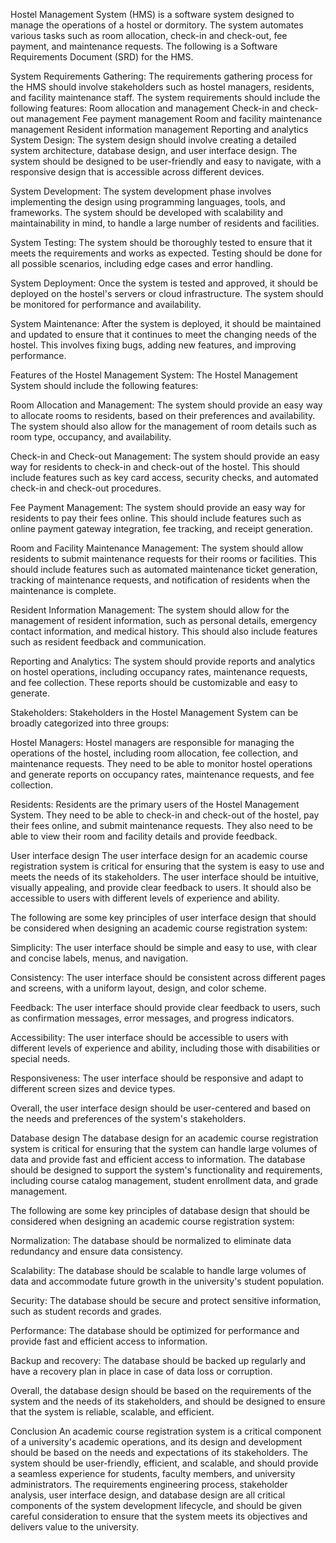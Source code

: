Hostel Management System (HMS) is a software system designed to manage the operations of a hostel or dormitory. The system automates various tasks such as room allocation, check-in and check-out, fee payment, and maintenance requests. The following is a Software Requirements Document (SRD) for the HMS.

System Requirements Gathering:
The requirements gathering process for the HMS should involve stakeholders such as hostel managers, residents, and facility maintenance staff. The system requirements should include the following features:
Room allocation and management
Check-in and check-out management
Fee payment management
Room and facility maintenance management
Resident information management
Reporting and analytics
System Design:
The system design should involve creating a detailed system architecture, database design, and user interface design. The system should be designed to be user-friendly and easy to navigate, with a responsive design that is accessible across different devices.

System Development:
The system development phase involves implementing the design using programming languages, tools, and frameworks. The system should be developed with scalability and maintainability in mind, to handle a large number of residents and facilities.

System Testing:
The system should be thoroughly tested to ensure that it meets the requirements and works as expected. Testing should be done for all possible scenarios, including edge cases and error handling.

System Deployment:
Once the system is tested and approved, it should be deployed on the hostel's servers or cloud infrastructure. The system should be monitored for performance and availability.

System Maintenance:
After the system is deployed, it should be maintained and updated to ensure that it continues to meet the changing needs of the hostel. This involves fixing bugs, adding new features, and improving performance.

Features of the Hostel Management System:
The Hostel Management System should include the following features:

Room Allocation and Management:
The system should provide an easy way to allocate rooms to residents, based on their preferences and availability. The system should also allow for the management of room details such as room type, occupancy, and availability.

Check-in and Check-out Management:
The system should provide an easy way for residents to check-in and check-out of the hostel. This should include features such as key card access, security checks, and automated check-in and check-out procedures.

Fee Payment Management:
The system should provide an easy way for residents to pay their fees online. This should include features such as online payment gateway integration, fee tracking, and receipt generation.

Room and Facility Maintenance Management:
The system should allow residents to submit maintenance requests for their rooms or facilities. This should include features such as automated maintenance ticket generation, tracking of maintenance requests, and notification of residents when the maintenance is complete.

Resident Information Management:
The system should allow for the management of resident information, such as personal details, emergency contact information, and medical history. This should also include features such as resident feedback and communication.

Reporting and Analytics:
The system should provide reports and analytics on hostel operations, including occupancy rates, maintenance requests, and fee collection. These reports should be customizable and easy to generate.

Stakeholders:
Stakeholders in the Hostel Management System can be broadly categorized into three groups:

Hostel Managers:
Hostel managers are responsible for managing the operations of the hostel, including room allocation, fee collection, and maintenance requests. They need to be able to monitor hostel operations and generate reports on occupancy rates, maintenance requests, and fee collection.

Residents:
Residents are the primary users of the Hostel Management System. They need to be able to check-in and check-out of the hostel, pay their fees online, and submit maintenance requests. They also need to be able to view their room and facility details and provide feedback.

User interface design
The user interface design for an academic course registration system is critical for ensuring that the system is easy to use and meets the needs of its stakeholders. The user interface should be intuitive, visually appealing, and provide clear feedback to users. It should also be accessible to users with different levels of experience and ability.

The following are some key principles of user interface design that should be considered when designing an academic course registration system:

Simplicity: The user interface should be simple and easy to use, with clear and concise labels, menus, and navigation.

Consistency: The user interface should be consistent across different pages and screens, with a uniform layout, design, and color scheme.

Feedback: The user interface should provide clear feedback to users, such as confirmation messages, error messages, and progress indicators.

Accessibility: The user interface should be accessible to users with different levels of experience and ability, including those with disabilities or special needs.

Responsiveness: The user interface should be responsive and adapt to different screen sizes and device types.

Overall, the user interface design should be user-centered and based on the needs and preferences of the system's stakeholders.

Database design
The database design for an academic course registration system is critical for ensuring that the system can handle large volumes of data and provide fast and efficient access to information. The database should be designed to support the system's functionality and requirements, including course catalog management, student enrollment data, and grade management.

The following are some key principles of database design that should be considered when designing an academic course registration system:

Normalization: The database should be normalized to eliminate data redundancy and ensure data consistency.

Scalability: The database should be scalable to handle large volumes of data and accommodate future growth in the university's student population.

Security: The database should be secure and protect sensitive information, such as student records and grades.

Performance: The database should be optimized for performance and provide fast and efficient access to information.

Backup and recovery: The database should be backed up regularly and have a recovery plan in place in case of data loss or corruption.

Overall, the database design should be based on the requirements of the system and the needs of its stakeholders, and should be designed to ensure that the system is reliable, scalable, and efficient.

Conclusion
An academic course registration system is a critical component of a university's academic operations, and its design and development should be based on the needs and expectations of its stakeholders. The system should be user-friendly, efficient, and scalable, and should provide a seamless experience for students, faculty members, and university administrators. The requirements engineering process, stakeholder analysis, user interface design, and database design are all critical components of the system development lifecycle, and should be given careful consideration to ensure that the system meets its objectives and delivers value to the university.

